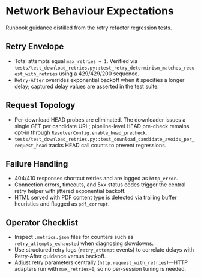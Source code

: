 # Network Behaviour Expectations

Runbook guidance distilled from the retry refactor regression tests.

## Retry Envelope

- Total attempts equal `max_retries + 1`. Verified via
  `tests/test_download_retries.py::test_retry_determinism_matches_request_with_retries`
  using a 429/429/200 sequence.
- `Retry-After` overrides exponential backoff when it specifies a longer delay;
  captured delay values are asserted in the test suite.

## Request Topology

- Per-download HEAD probes are eliminated. The downloader issues a single GET
  per candidate URL; pipeline-level HEAD pre-check remains opt-in through
  `ResolverConfig.enable_head_precheck`.
- `tests/test_download_retries.py::test_download_candidate_avoids_per_request_head`
  tracks HEAD call counts to prevent regressions.

## Failure Handling

- 404/410 responses shortcut retries and are logged as `http_error`.
- Connection errors, timeouts, and 5xx status codes trigger the central retry
  helper with jittered exponential backoff.
- HTML served with PDF content type is detected via trailing buffer heuristics
  and flagged as `pdf_corrupt`.

## Operator Checklist

- Inspect `.metrics.json` files for counters such as `retry_attempts_exhausted` when
  diagnosing slowdowns.
- Use structured retry logs (`retry_attempt` events) to correlate delays with
  Retry-After guidance versus backoff.
- Adjust retry parameters centrally (`http.request_with_retries`)—HTTP adapters
  run with `max_retries=0`, so no per-session tuning is needed.
